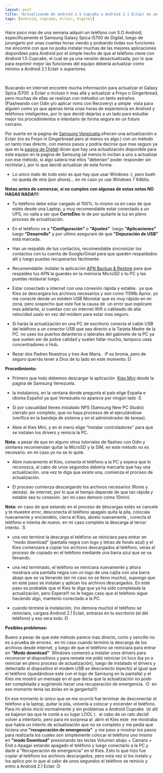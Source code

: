 ```yaml
---
layout: post
title: "Actualizando de android 1.5 Cupcake a Android 2.1 Eclair en un Samsung Galaxy Spica i5700 Digitel"
tags: [android, cupcake, eclair, digitel]
---
```


Hace poco mas de una semana adquirí un teléfono con S.O Android, específicamente el Samsung Galaxy Spica I5700 de Digitel, luego de jurungarlo por unas cuantas horas viendo y probando todas sus funciones me encontré con que no podía instalar muchas de las mejores aplicaciones disponibles para Android por el simple hecho de que el teléfono viene con Android 1.5 Cupcake, el cual es ya una versión desactualizada, por lo que para exprimir mejor las funciones del equipo debería actualizar como mínimo a Android 2.1 Eclair o superiores.

<!-- more -->

<a href="http://imgur.com/rHHwV"><img src="http://i.imgur.com/rHHwV.jpg" title="Hosted by imgur.com" alt="" /></a>
<a href="http://imgur.com/3zjoa"><img src="http://i.imgur.com/3zjoa.jpg" title="Hosted by imgur.com" alt="" /></a>
<a href="http://imgur.com/KHhzg"><img src="http://i.imgur.com/KHhzg.jpg" title="Hosted by imgur.com" alt="" /></a>


Buscando en internet encontré mucha información para actualizar el Galaxy Spica i5700  a Eclair o incluso ir mas allá y actualizar a Froyo o Gingerbread, pero muchas de ellas se realizan con métodos un tanto extraños (Flasheando con Odin y/o aplicar roms con Recovery) a simple  vista para alguien como yo que apenas tenia unas horas de experiencia en Android y teléfonos inteligentes, por lo que decidí dejarlas a un lado para estudiar mejor los procedimientos e intentarlo de forma segura en un futuro cercano.

Por suerte en la pagina de <a href="http://www.samsung.com/ve/">Samsung Venezuela </a> ofrecen una actualización a Eclair (no es Froyo ni Gingerbread pero al menos es algo.) con un método un tanto mas directo, con menos pasos y podría decirse que mas seguro ya
que en la <a href="http://www.digitel.com.ve//Secciones/Persona_Detalle.aspx?level=18&Seccion=92&Menu=A5&Control=pla_equ_03.ascx&Equ_id=623">pagina de Digitel</a> dicen que hay una actualización disponible para este equipo en la pagina de Samsung (al menos lo incitan a uno a actualizar con ese método, si algo saliera mal ellos "deberían" poder responder sin rechistar.), por lo que decidí actualizar de esta forma:

* Lo unico malo de todo esto es que hay que usar Windows :(  pero bueh no queda de otra (por ahora)... en mi caso yo use Windows 7 64bits.

**Notas antes de comenzar, si no cumples con algunas de estas notas NO HAGAS NADA!!!:**

* Tu teléfono debe estar cargado al 100%. lo mismo va en caso de que estés desde una Laptop, y muy recomendable estar conectado a un UPS, no valla a ser que <strong>CortoElec</strong> le de por quitarte la luz en pleno proceso de actualización.

* En el teléfono ve a <strong>"Configuración"</strong> o <strong>"Ajustes"</strong>  luego <strong>"Aplicaciones"</strong>  luego <strong>"Desarrollo"</strong> y por ultimo asegurare de que <strong>"Depuración de USB"</strong> esta marcada.

* Has un respaldo de tus contactos, recomendable sincronizar los contactos con tu cuenta de Google/Gmail para que queden respaldados allí y luego puedas recuperarlos fácilmente.

* Recomendable: instalar la aplicación <a href="https://market.android.com/details?id=com.riteshsahu.APNBackupRestore&amp;feature=search_result">APN Backup &amp; Restore</a> para que respaldes tus APN la guardes en la memoria MicroSD o tu PC y las puedas restaurar luego.

* Estar conectado a internet con una conexión rápida y estable.  ya que Kies se descargara los archivos necesarios y son como 115Mb Aprox. yo me conecte desde un módem USB Movistar que es muy rápido en mi zona, pero sospecho que este fue la causa de  un error que explicare mas adelante, si cuentas con un internet Wifi o cableado de alta velocidad usalo en vez del módem para estar mas seguro.

* Si harás la actualización en una PC de escritorio conecta el cable USB del teléfono a un conector USB que sea directo a la Tarjeta Madre de la PC. no uses los puertos delanteros o laterales del gabinete de la PC ya que suelen ser de pobre calidad y suelen fallar mucho, tampoco uses concentradores o Hub.

* Rezar dos Padres Nuestros y tres Ave Maria.  :P es broma, pero de seguro querrás tener a Dios de tu lado en este momento :D

**Procedimiento:**

- Primero que todo debemos descargar la aplicación  <a href="http://org.downloadcenter.samsung.com/downloadfile/ContentsFile.aspx?CDSite=UNI_VE&amp;CttFileID=4050765&amp;CDCttType=SW&amp;ModelType=N&amp;ModelName=GT-I5700L&amp;VPath=SW/201107/20110727165853433/Kiesmini_1.0.0.11074_2.exe">Kies Mini</a> desde la pagina de Samsung Venezuela.

- la instalamos, en la ventana donde pregunta el país elige España e idioma Español ya que Venezuela no aparece por ningún lado :S

- Si por casualidad tienes instalado NPS (Samsung New PC Studio) cierralo por completo, que no haya procesos de el ejecutándose (verifica en la bandeja de sistema y en el administrador de tareas).

- Abre el Kies Mini, y en el menú elige "Instalar controladores" para que se instalen los drivers y reinicia la PC.

**Nota:** a pesar de que en alguno otros tutoriales de flasheo con Odin y similares recomiendan quitar la MicroSD y la SIM, en este método no es necesario. en mi caso yo no se lo quite.

- Abre nuevamente el Kies, conecta el teléfono a la PC y espera que lo reconozca, al cabo de unos segundos debería marcarte que hay una actualización. una vez te diga que existe una, comienza el proceso de actualización.

* El proceso comienza descargando los archivos necesarios (Roms y demás)  de internet, por lo que el tiempo depende de que tan rápida y estable sea tu conexión. (en mi caso demoro como 10min).

**Nota:** en caso de que estando en el proceso de descargas estés se cancele y te muestre error, desconecta el teléfono apagalo quita la pila, colocala nuevamente y enciendelo, cierra el Kies, abrelo nuevamente , conecta el teléfono e intenta de nuevo. en mi caso completo la descarga al tercer intento. :S

* una vez termine la descarga el teléfono se reiniciara para entrar en "modo download" (pantalla negra con logo y letras de fondo azul) y el Kies comenzara a copiar los archivos descargados al teléfono, veras el proceso de copiado en el teléfono mediante una barra azul que se va llenando.

* una vez terminado, el teléfono se reiniciara nuevamente y ahora mostrara una pantalla negra con un logo de una cajita con una barra abajo que se va llenando (en mi caso no se lleno mucho), supongo que en este paso se instalan y aplican los archivos descargados. En este paso es probable que el Kies te diga que ya ha sido completada la actualización, pero Espera!!! no le hagas caso que el teléfono sigue haciendo algo, mantenlo conectado a la PC.

* cuando termine la instalación, (no demora mucho) el teléfono se reiniciara, cargara Android 2.1 Eclair, entraras en tu escritorio (el del teléfono) y eso sera todo :D


**Posibles problemas:**

Bueno a pesar de que este método parece mas directo, corto y sencillo no es a prueba de errores.  en mi caso cuando termino la descarga de los archivos desde internet, y luego de que el teléfono se reiniciara para entrar en <strong>"Modo download"</strong>  Windows comenzó a instalar unos drivers para reconocer el dispositivos y para remate me pidió reiniciar (ni loco iba yo a reiniciar en pleno proceso de actualización), luego de instalado el drivers y detectado el dispositivo el modem USB se desconecto (eyecto) al igual que el teléfono (quedándose este con el logo de Samsung en la pantalla) y el Kies me mostró un mensaje en el que decía que la actualización no podo ser completada y sugiriendo hacer una recuperación de emergencia. :O  en ese momento tenia las bolas en la garganta!!!!.

En ese momento lo único que se me ocurrió fue terminar de desconectar el teléfono a la laptop, quitar la pila, volverla a colocar y encender el teléfono. Para mi alivio inicio normalmente y sin problemas a Android Cupcake  (si allí se bajaron las que te conté a su lugar LOOL ).  al cabo de un rato decidí volver a intentarlo, pero para mi sorpresa al  abrir el Kies este  me mostraba que había un intento de actualización que no se completo y me pedía que hiciera una <strong>"recuperación de emergencia"</strong>  y me paso a mostrar los pasos para realizarla los cuales son simplemente colocar el teléfono uno mismo en <strong>"modo Download"</strong> presionando las teclas Volumen abajo + Camara + End o Apagar estando apagado el teléfono y luego conectarlo a la PC y darle a "Recuperación de emergencia" en el Kies. Esto lo que hizo fue copiar al teléfono los archivos descargados, pero esta vez si los instalo y los aplico por lo que al cabo de unos segundos el teléfono se reinicio y entro a Android 2.1 Eclair :D
